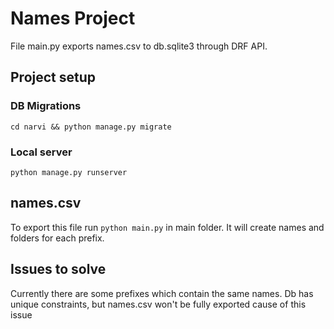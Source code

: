 # Names Project

File main.py exports names.csv to db.sqlite3 through DRF API.

## Project setup

### DB Migrations

`cd narvi && python manage.py migrate`

### Local server

`python manage.py runserver`

## names.csv

To export this file run `python main.py` in main folder. It will create names and folders for each prefix.

## Issues to solve

Currently there are some prefixes which contain the same names. Db has unique constraints, but names.csv won't be fully exported cause of this issue
